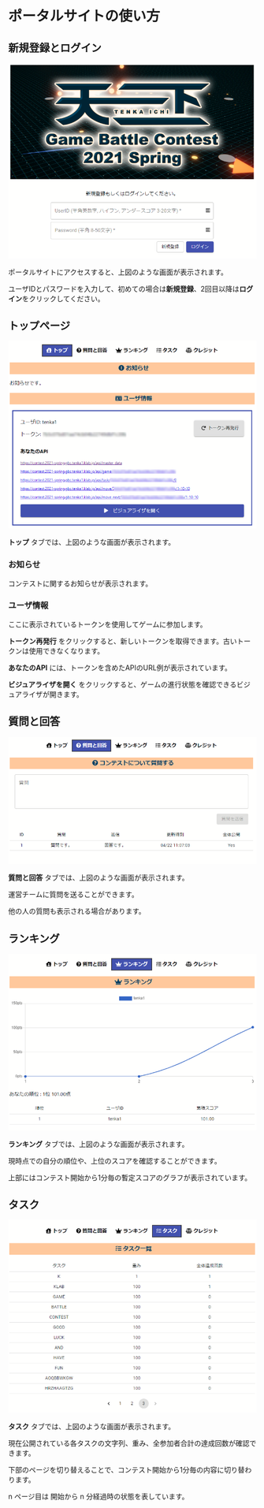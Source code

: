 ポータルサイトの使い方
====
## 新規登録とログイン
![ログインページ](/img/portal_login.png)

ポータルサイトにアクセスすると、上図のような画面が表示されます。

ユーザIDとパスワードを入力して、初めての場合は**新規登録**、2回目以降は**ログイン**をクリックしてください。

## トップページ
![トップページ](/img/portal_top.png)

**トップ** タブでは、上図のような画面が表示されます。

### お知らせ
コンテストに関するお知らせが表示されます。


### ユーザ情報
ここに表示されているトークンを使用してゲームに参加します。

**トークン再発行** をクリックすると、新しいトークンを取得できます。古いトークンは使用できなくなります。

**あなたのAPI** には、トークンを含めたAPIのURL例が表示されています。

**ビジュアライザを開く** をクリックすると、ゲームの進行状態を確認できるビジュアライザが開きます。

## 質問と回答
![質問と回答ページ](/img/portal_clar.png)

**質問と回答** タブでは、上図のような画面が表示されます。

運営チームに質問を送ることができます。

他の人の質問も表示される場合があります。

## ランキング
![ランキングページ](/img/portal_ranking.png)

**ランキング** タブでは、上図のような画面が表示されます。

現時点での自分の順位や、上位のスコアを確認することができます。

上部にはコンテスト開始から1分毎の暫定スコアのグラフが表示されています。

## タスク
![タスクページ](/img/portal_task.png)

**タスク** タブでは、上図のような画面が表示されます。

現在公開されている各タスクの文字列、重み、全参加者合計の達成回数が確認できます。

下部のページを切り替えることで、コンテスト開始から1分毎の内容に切り替わります。

n ページ目は 開始から n 分経過時の状態を表しています。
